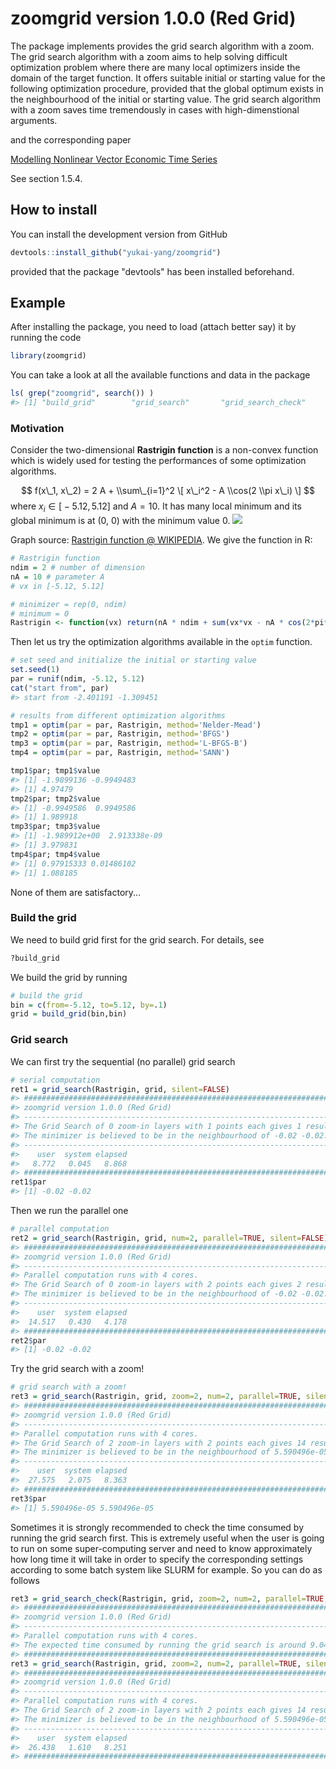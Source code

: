 <!-- README.md is generated from README.Rmd. Please edit that file -->
zoomgrid version 1.0.0 (Red Grid)
=================================

The package implements provides the grid search algorithm with a zoom. The grid search algorithm with a zoom aims to help solving difficult optimization problem where there are many local optimizers inside the domain of the target function. It offers suitable initial or starting value for the following optimization procedure, provided that the global optimum exists in the neighbourhood of the initial or starting value. The grid search algorithm with a zoom saves time tremendously in cases with high-dimenstional arguments.

and the corresponding paper

[Modelling Nonlinear Vector Economic Time Series](https://pure.au.dk/ws/files/45638557/Yukai_Yang_PhD_Thesis.pdf)

See section 1.5.4.

How to install
--------------

You can install the development version from GitHub

``` r
devtools::install_github("yukai-yang/zoomgrid")
```

provided that the package "devtools" has been installed beforehand.

Example
-------

After installing the package, you need to load (attach better say) it by running the code

``` r
library(zoomgrid)
```

You can take a look at all the available functions and data in the package

``` r
ls( grep("zoomgrid", search()) ) 
#> [1] "build_grid"        "grid_search"       "grid_search_check"
```

### Motivation

Consider the two-dimensional **Rastrigin function** is a non-convex function which is widely used for testing the performances of some optimization algorithms.

$$ f(x\_1, x\_2) = 2 A + \\sum\_{i=1}^2 \[ x\_i^2 - A \\cos(2 \\pi x\_i) \] $$
 where *x*<sub>*i*</sub> ∈ \[ − 5.12, 5.12\] and *A* = 10. It has many local minimum and its global minimum is at (0, 0) with the minimum value 0. ![](https://upload.wikimedia.org/wikipedia/commons/8/8b/Rastrigin_function.png)

Graph source: [Rastrigin function @ WIKIPEDIA](https://en.wikipedia.org/wiki/Rastrigin_function). We give the function in R:

``` r
# Rastrigin function
ndim = 2 # number of dimension
nA = 10 # parameter A
# vx in [-5.12, 5.12]

# minimizer = rep(0, ndim)
# minimum = 0
Rastrigin <- function(vx) return(nA * ndim + sum(vx*vx - nA * cos(2*pi*vx)))
```

Then let us try the optimization algorithms available in the `optim` function.

``` r
# set seed and initialize the initial or starting value
set.seed(1)
par = runif(ndim, -5.12, 5.12)
cat("start from", par)
#> start from -2.401191 -1.309451

# results from different optimization algorithms
tmp1 = optim(par = par, Rastrigin, method='Nelder-Mead')
tmp2 = optim(par = par, Rastrigin, method='BFGS')
tmp3 = optim(par = par, Rastrigin, method='L-BFGS-B')
tmp4 = optim(par = par, Rastrigin, method='SANN')

tmp1$par; tmp1$value
#> [1] -1.9899136 -0.9949483
#> [1] 4.97479
tmp2$par; tmp2$value
#> [1] -0.9949586  0.9949586
#> [1] 1.989918
tmp3$par; tmp3$value
#> [1] -1.989912e+00  2.913338e-09
#> [1] 3.979831
tmp4$par; tmp4$value
#> [1] 0.97915333 0.01486102
#> [1] 1.088185
```

None of them are satisfactory...

### Build the grid

We need to build grid first for the grid search. For details, see

``` r
?build_grid
```

We build the grid by running

``` r
# build the grid
bin = c(from=-5.12, to=5.12, by=.1)
grid = build_grid(bin,bin)
```

### Grid search

We can first try the sequential (no parallel) grid search

``` r
# serial computation
ret1 = grid_search(Rastrigin, grid, silent=FALSE)
#> ###########################################################################
#> zoomgrid version 1.0.0 (Red Grid)
#> ---------------------------------------------------------------------------
#> The Grid Search of 0 zoom-in layers with 1 points each gives 1 results.
#> The minimizer is believed to be in the neighbourhood of -0.02 -0.02.
#> ---------------------------------------------------------------------------
#>    user  system elapsed 
#>   8.772   0.045   8.868 
#> ###########################################################################
ret1$par
#> [1] -0.02 -0.02
```

Then we run the parallel one

``` r
# parallel computation
ret2 = grid_search(Rastrigin, grid, num=2, parallel=TRUE, silent=FALSE)
#> ###########################################################################
#> zoomgrid version 1.0.0 (Red Grid)
#> ---------------------------------------------------------------------------
#> Parallel computation runs with 4 cores.
#> The Grid Search of 0 zoom-in layers with 2 points each gives 2 results.
#> The minimizer is believed to be in the neighbourhood of -0.02 -0.02.
#> ---------------------------------------------------------------------------
#>    user  system elapsed 
#>  14.517   0.430   4.178 
#> ###########################################################################
ret2$par
#> [1] -0.02 -0.02
```

Try the grid search with a zoom!

``` r
# grid search with a zoom!
ret3 = grid_search(Rastrigin, grid, zoom=2, num=2, parallel=TRUE, silent=FALSE)
#> ###########################################################################
#> zoomgrid version 1.0.0 (Red Grid)
#> ---------------------------------------------------------------------------
#> Parallel computation runs with 4 cores.
#> The Grid Search of 2 zoom-in layers with 2 points each gives 14 results.
#> The minimizer is believed to be in the neighbourhood of 5.590496e-05 5.590496e-05.
#> ---------------------------------------------------------------------------
#>    user  system elapsed 
#>  27.575   2.075   8.363 
#> ###########################################################################
ret3$par
#> [1] 5.590496e-05 5.590496e-05
```

Sometimes it is strongly recommended to check the time consumed by running the grid search first. This is extremely useful when the user is going to run on some super-computing server and need to know approximately how long time it will take in order to specify the corresponding settings according to some batch system like SLURM for example. So you can do as follows

``` r
ret3 = grid_search_check(Rastrigin, grid, zoom=2, num=2, parallel=TRUE, silent=FALSE)
#> ###########################################################################
#> zoomgrid version 1.0.0 (Red Grid)
#> ---------------------------------------------------------------------------
#> Parallel computation runs with 4 cores.
#> The expected time consumed by running the grid search is around 9.04883 seconds.
#> ###########################################################################
ret3 = grid_search(Rastrigin, grid, zoom=2, num=2, parallel=TRUE, silent=FALSE)
#> ###########################################################################
#> zoomgrid version 1.0.0 (Red Grid)
#> ---------------------------------------------------------------------------
#> Parallel computation runs with 4 cores.
#> The Grid Search of 2 zoom-in layers with 2 points each gives 14 results.
#> The minimizer is believed to be in the neighbourhood of 5.590496e-05 5.590496e-05.
#> ---------------------------------------------------------------------------
#>    user  system elapsed 
#>  26.438   1.610   8.251 
#> ###########################################################################
```
